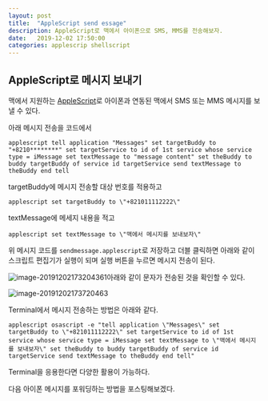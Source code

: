 ```yaml
---
layout: post
title:  "AppleScript send essage"
description: AppleScript로 맥에서 아이폰으로 SMS, MMS를 전송해보자.
date:   2019-12-02 17:50:00
categories: applescrip shellscript
---
```


AppleScript로 메시지 보내기
-------------------------

맥에서 지원하는 [AppleScript]([https://ko.wikipedia.org/wiki/%EC%95%A0%ED%94%8C%EC%8A%A4%ED%81%AC%EB%A6%BD%ED%8A%B8](https://ko.wikipedia.org/wiki/애플스크립트))로 아이폰과 연동된 맥에서 SMS 또는 MMS 메시지를 보낼 수 있다.

아래 메시지 전송을 코드에서

``applescript
tell application "Messages"
	set targetBuddy to "+8210********"
	set targetService to id of 1st service whose service type = iMessage
	set textMessage to "message content"
	set theBuddy to buddy targetBuddy of service id targetService
	send textMessage to theBuddy
end tell
``

targetBuddy에 메시지 전송할 대상 번호를 적용하고

``applescript
set targetBuddy to \"+821011112222\"
``

textMessage에 메세지 내용을 적고

``applescript
set textMessage to \"맥에서 메시지를 보내보자\"
``

위 메시지 코드를 `sendmessage.applescript`로 저장하고 더블 클릭하면 아래와 같이 스크립트 편집기가 실행이 되며 실행 버튼을 누르면 메시지 전송이 된다.

![image-20191202173204361](/asset/image/posts/2019-12-02-applescript-send-message/image-20191202173204361.png)아래와 같이 문자가 전송된 것을 확인할 수 있다.

![image-20191202173720463](/asset/image/posts/2019-12-02-applescript-send-message/image-20191202173720463.png)



Terminal에서 메시지 전송하는 방법은 아래와 같다.

``applescript
osascript -e "tell application \"Messages\"
	set targetBuddy to \"+821011112222\"
	set targetService to id of 1st service whose service type = iMessage
	set textMessage to \"맥에서 메시지를 보내보자\"
	set theBuddy to buddy targetBuddy of service id targetService
	send textMessage to theBuddy
end tell"
``

Terminal을 응용한다면 다양한 활용이 가능하다.

다음 아이폰 메시지를 포워딩하는 방법을 포스팅해보겠다.

